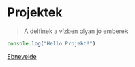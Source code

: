 # Projektek
> A delfinek a vízben olyan jó emberek
```javascript
console.log("Hello Projekt!")
```
[Ebnevelde](https://www.ebnevelde.hu/)